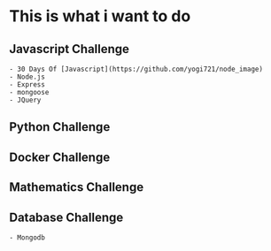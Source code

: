# This is what i want to do

## Javascript Challenge
    - 30 Days Of [Javascript](https://github.com/yogi721/node_image)
    - Node.js 
    - Express 
    - mongoose
    - JQuery 
## Python Challenge

## Docker Challenge

## Mathematics Challenge

## Database Challenge

    - Mongodb